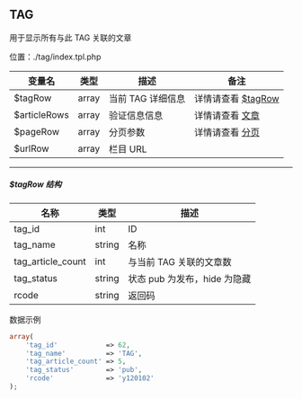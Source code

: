 ## TAG

用于显示所有与此 TAG 关联的文章

位置：./tag/index.tpl.php

| 变量名 | 类型 | 描述 | 备注 |
| - | - | - | - |
| $tagRow | array | 当前 TAG 详细信息 | 详情请查看 [$tagRow](#tagRow) |
| $articleRows | array | 验证信息信息 | 详情请查看 [文章](article.md) |
| $pageRow | array | 分页参数 | 详情请查看 [分页](pagination.md) |
| $urlRow | array | 栏目 URL | |

----------

<span id="tagRow"></a>

##### $tagRow 结构

| 名称 | 类型 | 描述 |
| - | - | - |
| tag_id | int | ID |
| tag_name | string | 名称 |
| tag_article_count | int | 与当前 TAG 关联的文章数 |
| tag_status | string | 状态	pub 为发布，hide 为隐藏 |
| rcode | string | 返回码 |
 
数据示例

``` php
array(
    'tag_id'            => 62,
    'tag_name'          => 'TAG',
    'tag_article_count' => 5,
    'tag_status'        => 'pub',
    'rcode'             => 'y120102'
);
```
